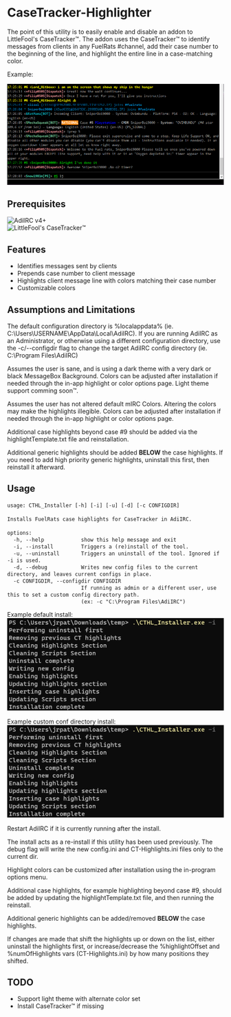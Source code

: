 # CaseTracker-Highlighter

The point of this utility is to easily enable and disable an addon to LittleFool's CaseTracker™. The addon uses the CaseTracker™ to identify messages from clients in any FuelRats #channel, add their case number to the beginning of the line, and highlight the entire line in a case-matching color.

Example:

![Highlighting example](/Images/example.png)

## Prerequisites

![AdiIRC](https://adiirc.com/) v4+  
![LittleFool's CaseTracker™](https://github.com/LittleFool/fuelrats-casetracker)

## Features

- Identifies messages sent by clients
- Prepends case number to client message
- Highlights client message line with colors matching their case number
- Customizable colors

## Assumptions and Limitations

The default configuration directory is %localappdata% (ie. C:\Users\USERNAME\AppData\Local\AdiIRC). 
If you are running AdiIRC as an Administrator, or otherwise using a different configuration directory,
use the -c/--configdir flag to change the target AdiIRC config directory (ie. C:\Program Files\AdiIRC)

Assumes the user is sane, and is using a dark theme with a very dark or black MessageBox Background. 
Colors can be adjusted after installation if needed through the in-app highlight or color options page. Light theme support comming soon™.

Assumes the user has not altered default mIRC Colors. Altering the colors may make the highlights illegible.
Colors can be adjusted after installation if needed through the in-app highlight or color options page.

Additional case highlights beyond case #9 should be added via the highlightTemplate.txt file and reinstallation.

Additional generic highlights should be added **BELOW** the case highlights. If you need to add high priority generic highlights,
uninstall this first, then reinstall it afterward. 

## Usage

 
```
usage: CTHL_Installer [-h] [-i] [-u] [-d] [-c CONFIGDIR]

Installs FuelRats case highlights for CaseTracker in AdiIRC.

options:
  -h, --help            show this help message and exit
  -i, --install         Triggers a (re)install of the tool.
  -u, --uninstall       Triggers an uninstall of the tool. Ignored if -i is used.
  -d, --debug           Writes new config files to the current directory, and leaves current configs in place.
  -c CONFIGDIR, --configdir CONFIGDIR
                        If running as admin or a different user, use this to set a custom config directory path.
                        (ex: -c "C:\Program Files\AdiIRC")

```

Example default install:  
![Install example](/Images/install.png)

Example custom conf directory install:  
![Install example](/Images/install.png)

Restart AdiIRC if it is currently running after the install.

The install acts as a re-install if this utility has been used previously. The debug flag will 
write the new config.ini and CT-Highlights.ini files only to the current dir.

Highlight colors can be customized after installation using the in-program options menu.

Additional case highlights, for example highlighting beyond case #9, should be added by updating 
the highlightTemplate.txt file, and then running the reinstall.

Additional generic highlights can be added/removed **BELOW** the case highlights.

If changes are made that shift the highlights up or down on the list, either uninstall the 
highlights first, or increase/decrease the %highlightOffset and %numOfHighlights vars 
(CT-Highlights.ini) by how many positions they shifted.

## TODO

- Support light theme with alternate color set
- Install CaseTracker™ if missing
